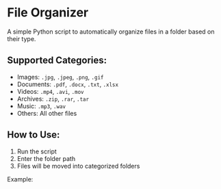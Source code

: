 # File Organizer

A simple Python script to automatically organize files in a folder based on their type.

## Supported Categories:
- Images: `.jpg`, `.jpeg`, `.png`, `.gif`
- Documents: `.pdf`, `.docx`, `.txt`, `.xlsx`
- Videos: `.mp4`, `.avi`, `.mov`
- Archives: `.zip`, `.rar`, `.tar`
- Music: `.mp3`, `.wav`
- Others: All other files

## How to Use:
1. Run the script
2. Enter the folder path
3. Files will be moved into categorized folders

Example:
